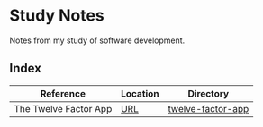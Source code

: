 # Study Notes

Notes from my study of software development.

## Index

|Reference|Location|Directory|
|-|-|-|
|The Twelve Factor App|[URL](https://12factor.net/)|[twelve-factor-app](.\twelve-factor-app)|
